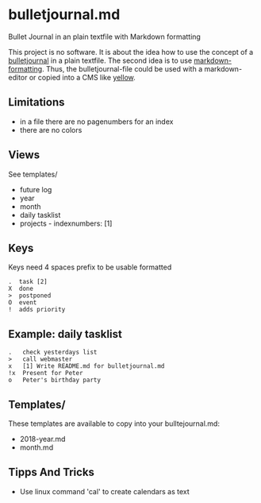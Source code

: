 # bulletjournal.md
Bullet Journal in an plain textfile with Markdown formatting

This project is no software. It is about the idea how to use the concept of a [bulletjournal](http://bulletjournal.com/) in a plain textfile. The second idea is to use [markdown-formatting](https://daringfireball.net/projects/markdown/). Thus, the bulletjournal-file could be used with a markdown-editor or copied into a CMS like [yellow](https://github.com/datenstrom/yellow). 

## Limitations
* in a file there are no pagenumbers for an index
* there are no colors

## Views
See templates/

* future log
* year
* month
* daily tasklist
* projects - indexnumbers: [1]

## Keys
Keys need 4 spaces prefix to be usable formatted

    .  task [2]
    X  done
    >  postponed
    O  event
    !  adds priority

## Example: daily tasklist
    .   check yesterdays list
    >   call webmaster
    x   [1] Write README.md for bulletjournal.md
    !x  Present for Peter
    o   Peter's birthday party

## Templates/
These templates are available to copy into your bulltejournal.md:

* 2018-year.md
* month.md

## Tipps And Tricks
* Use linux command 'cal' to create calendars as text
